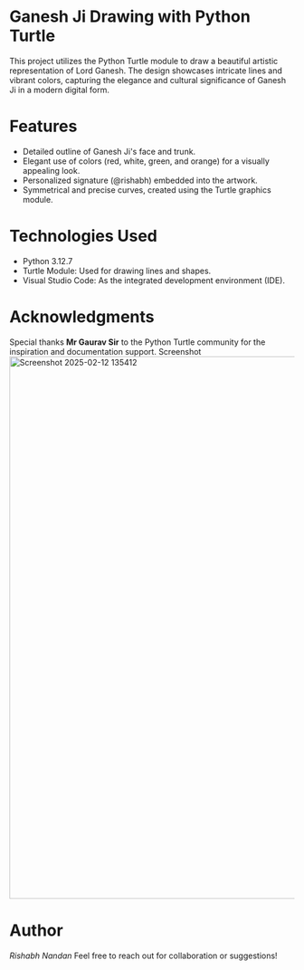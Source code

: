 # Ganesh Ji Drawing with Python Turtle
This project utilizes the Python Turtle module to draw a beautiful artistic representation of Lord Ganesh. The design showcases intricate lines and vibrant colors, capturing the elegance and cultural significance of Ganesh Ji in a modern digital form.

# Features
* Detailed outline of Ganesh Ji's face and trunk.
* Elegant use of colors (red, white, green, and orange) for a visually appealing look.
* Personalized signature (@rishabh) embedded into the artwork.
* Symmetrical and precise curves, created using the Turtle graphics module.
# Technologies Used
* Python 3.12.7
* Turtle Module: Used for drawing lines and shapes.
* Visual Studio Code: As the integrated development environment (IDE).

# Acknowledgments
Special thanks **Mr Gaurav Sir** to the Python Turtle community for the inspiration and documentation support.
Screenshot
<img width="959" alt="Screenshot 2025-02-12 135412" src="https://github.com/user-attachments/assets/6eb86157-23a4-4631-9118-6e6e70b84a3e" />
# Author
*Rishabh Nandan*
Feel free to reach out for collaboration or suggestions!
